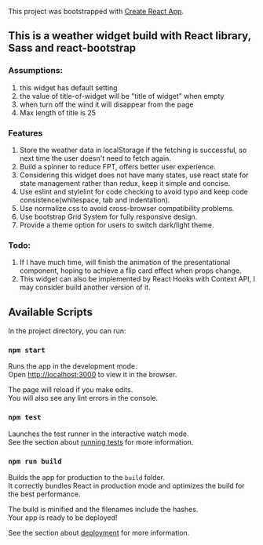 This project was bootstrapped with [Create React App](https://github.com/facebook/create-react-app).

## This is a weather widget build with React library, Sass and react-bootstrap

### Assumptions:
1. this widget has default setting
2. the value of title-of-widget will be "title of widget" when empty
3. when turn off the wind it will disappear from the page
4. Max length of title is 25

### Features
1. Store the weather data in localStorage if the fetching is successful, so next time the user doesn't need to fetch again.
2. Build a spinner to reduce FPT, offers better user experience.
3. Considering this widget does not have many states, use react state for state management rather than redux, keep it simple and concise.
4. Use eslint and stylelint for code checking to avoid typo and keep code consistence(whitespace, tab and indentation).
5. Use normalize.css to avoid cross-browser compatibility problems.
6. Use bootstrap Grid System for fully responsive design.
7. Provide a theme option for users to switch dark/light theme.

### Todo:
1. If I have much time, will finish the animation of the presentational component, hoping to achieve a flip card effect when props change.
2. This widget can also be implemented by React Hooks with Context API, I may consider build another version of it.

## Available Scripts

In the project directory, you can run:

### `npm start`

Runs the app in the development mode.<br />
Open [http://localhost:3000](http://localhost:3000) to view it in the browser.

The page will reload if you make edits.<br />
You will also see any lint errors in the console.

### `npm test`

Launches the test runner in the interactive watch mode.<br />
See the section about [running tests](https://facebook.github.io/create-react-app/docs/running-tests) for more information.

### `npm run build`

Builds the app for production to the `build` folder.<br />
It correctly bundles React in production mode and optimizes the build for the best performance.

The build is minified and the filenames include the hashes.<br />
Your app is ready to be deployed!

See the section about [deployment](https://facebook.github.io/create-react-app/docs/deployment) for more information.
